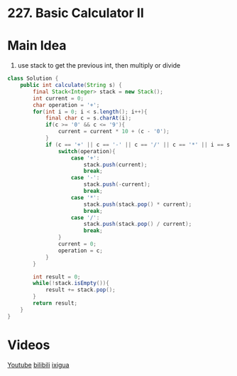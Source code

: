 # 227. Basic Calculator II

# Main Idea
1. use stack to get the previous int, then multiply or divide

```java
class Solution {
    public int calculate(String s) {
        final Stack<Integer> stack = new Stack();
        int current = 0;
        char operation = '+';
        for(int i = 0; i < s.length(); i++){
            final char c = s.charAt(i);
            if(c >= '0' && c <= '9'){
                current = current * 10 + (c - '0');
            }
            if (c == '+' || c == '-' || c == '/' || c == '*' || i == s.length() - 1) {
                switch(operation){
                    case '+': 
                        stack.push(current);
                        break;
                    case '-': 
                        stack.push(-current);
                        break;
                    case '*': 
                        stack.push(stack.pop() * current);
                        break;
                    case '/': 
                        stack.push(stack.pop() / current);
                        break;
                }
                current = 0;
                operation = c;
            }
        }

        int result = 0;
        while(!stack.isEmpty()){
            result += stack.pop();
        }
        return result;
    }
}
```

# Videos
[Youtube](https://www.youtube.com/watch?v=q6ik5WJdOt4)
[bilibili](https://www.bilibili.com/video/BV1G3411v7rf/)
[ixigua](https://www.ixigua.com/i7045593576486470181/)